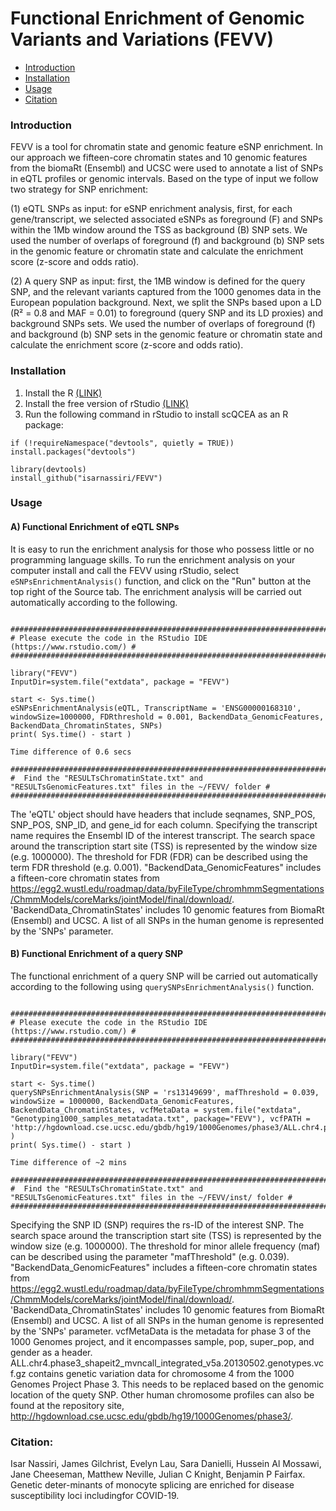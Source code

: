 Functional Enrichment of Genomic Variants and Variations (FEVV)
==========
* [Introduction](#introduction)
* [Installation](#Installation)
* [Usage](#Usage)
* [Citation](#citation)

<a name="introduction"/>

### Introduction

FEVV is a tool for chromatin state and genomic feature eSNP enrichment. In our approach we fifteen-core chromatin states and 10 genomic features from the biomaRt (Ensembl) and UCSC were used to annotate a list of SNPs in eQTL profiles or genomic intervals.
Based on the type of input we follow two strategy for SNP enrichment:

(1) eQTL SNPs as input: for eSNP enrichment analysis, first, for each gene/transcript, we selected associated eSNPs as foreground (F) and SNPs within the 1Mb window around the TSS as background (B) SNP sets. We used the number of overlaps of foreground (f) and background (b) SNP sets in the genomic feature or chromatin state and calculate the enrichment score (z-score and odds ratio). 

(2) A query SNP as input: first, the 1MB window is defined for the query SNP, and the relevant variants captured from the 1000 genomes data in the European population background. Next, we split the SNPs based upon a LD (R² = 0.8 and MAF = 0.01) to foreground (query SNP and its LD proxies) and background SNPs sets. We used the number of overlaps of foreground (f) and background (b) SNP sets in the genomic feature or chromatin state and calculate the enrichment score (z-score and odds ratio).

<a name="installation"/>

### Installation

1. Install the R [(LINK)](https://cran.r-project.org/)
2. Install the free version of rStudio [(LINK)](https://www.rstudio.com/products/rstudio/download/)
3. Run the following command in rStudio to install scQCEA as an R package:

```{r,eval=FALSE}
if (!requireNamespace("devtools", quietly = TRUE)) install.packages("devtools")

library(devtools)
install_github("isarnassiri/FEVV")
```

<a name="usage"/>

### Usage

#### A) Functional Enrichment of eQTL SNPs

It is easy to run the enrichment analysis for those who possess little or no programming language skills. To run the enrichment analysis on your computer install and call the FEVV using rStudio, select  `eSNPsEnrichmentAnalysis()` function, and click on the "Run" button at the top right of the Source tab. The enrichment analysis will be carried out automatically according to the following.

```{r,eval=FALSE}

#########################################################################
# Please execute the code in the RStudio IDE (https://www.rstudio.com/) #
#########################################################################

library("FEVV")
InputDir=system.file("extdata", package = "FEVV")

start <- Sys.time()
eSNPsEnrichmentAnalysis(eQTL, TranscriptName = 'ENSG00000168310', windowSize=1000000, FDRthreshold = 0.001, BackendData_GenomicFeatures, BackendData_ChromatinStates, SNPs)
print( Sys.time() - start )

Time difference of 0.6 secs

###################################################################################################### 
#  Find the "RESULTsChromatinState.txt" and "RESULTsGenomicFeatures.txt" files in the ~/FEVV/ folder #
######################################################################################################

```

The 'eQTL' object should have headers that include seqnames, SNP_POS, SNP_POS, SNP_ID, and gene_id for each column. Specifying the transcript name requires the Ensembl ID of the interest transcript. The search space around the transcription start site (TSS) is represented by the window size (e.g. 1000000). The threshold for FDR (FDR) can be described using the term FDR threshold (e.g. 0.001). "BackendData_GenomicFeatures" includes a fifteen-core chromatin states from https://egg2.wustl.edu/roadmap/data/byFileType/chromhmmSegmentations/ChmmModels/coreMarks/jointModel/final/download/. 'BackendData_ChromatinStates' includes 10 genomic features from BiomaRt (Ensembl) and UCSC. A list of all SNPs in the human genome is represented by the 'SNPs' parameter.

#### B) Functional Enrichment of a query SNP

The functional enrichment of a query SNP will be carried out automatically according to the following using `querySNPsEnrichmentAnalysis()` function.

```{r,eval=FALSE}

#########################################################################
# Please execute the code in the RStudio IDE (https://www.rstudio.com/) #
#########################################################################

library("FEVV")
InputDir=system.file("extdata", package = "FEVV")

start <- Sys.time()
querySNPsEnrichmentAnalysis(SNP = 'rs13149699', mafThreshold = 0.039, windowSize = 1000000, BackendData_GenomicFeatures, BackendData_ChromatinStates, vcfMetaData = system.file("extdata", "Genotyping1000_samples_metatadata.txt", package="FEVV"), vcfPATH = 'http://hgdownload.cse.ucsc.edu/gbdb/hg19/1000Genomes/phase3/ALL.chr4.phase3_shapeit2_mvncall_integrated_v5a.20130502.genotypes.vcf.gz' )
print( Sys.time() - start )

Time difference of ~2 mins

########################################################################################################### 
#  Find the "RESULTsChromatinState.txt" and "RESULTsGenomicFeatures.txt" files in the ~/FEVV/inst/ folder #
###########################################################################################################

```
Specifying the SNP ID (SNP) requires the rs-ID of the interest SNP. The search space around the transcription start site (TSS) is represented by the window size (e.g. 1000000). The threshold for minor allele frequency (maf) can be described using the parameter "mafThreshold" (e.g. 0.039). "BackendData_GenomicFeatures" includes a fifteen-core chromatin states from https://egg2.wustl.edu/roadmap/data/byFileType/chromhmmSegmentations/ChmmModels/coreMarks/jointModel/final/download/. 'BackendData_ChromatinStates' includes 10 genomic features from BiomaRt (Ensembl) and UCSC. A list of all SNPs in the human genome is represented by the 'SNPs' parameter. vcfMetaData is the metadata for phase 3 of the 1000 Genomes project, and it encompasses sample, pop, super_pop, and gender as a header. ALL.chr4.phase3_shapeit2_mvncall_integrated_v5a.20130502.genotypes.vcf.gz contains genetic variation data for chromosome 4 from the 1000 Genomes Project Phase 3. This needs to be replaced based on the genomic location of the quety SNP. Other human chromosome profiles can also be found at the repository site, http://hgdownload.cse.ucsc.edu/gbdb/hg19/1000Genomes/phase3/.

<a name="citation"/>

### Citation:

Isar Nassiri, James Gilchrist, Evelyn Lau, Sara Danielli, Hussein Al Mossawi, Jane Cheeseman, Matthew Neville, Julian C Knight, Benjamin P Fairfax. Genetic deter-minants of monocyte splicing are enriched for disease susceptibility loci includingfor COVID-19.

